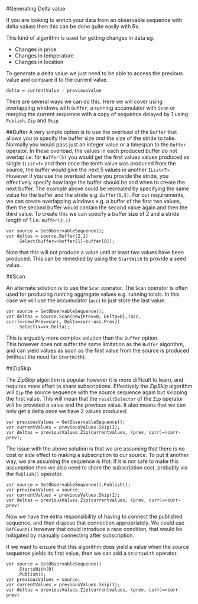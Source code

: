 #Generating Delta value

If you are looking to enrich your data from an observable sequence with delta values then this can be done quite easily with Rx.

This kind of algorithm is used for getting changes in data eg.

 * Changes in price
 * Changes in temperature
 * Changes in location
 
To generate a delta value we just need to be able to access the previous value and compare it to the current value. 

    delta = currentValue - previousValue

There are several ways we can do this. Here we will cover using overlapping windows with `Buffer`, a running accumulator with `Scan` or merging the current sequence with a copy of sequence delayed by 1 using `Publish`, `Zip` and `Skip`. 

##Buffer
A very simple option is to use the overload of the `Buffer` that allows you to specify the buffer size _and_ the size of the stride to take.
Normally you would pass just an integer value or a timespan to the `Buffer` operator.
In these overload, the values in each produced buffer do not overlap i.e. for `Buffer(5)` you would get the first values values produced as single `IList<T>` and then once the tenth value was produced from the source, the buffer would give the next 5 values in another `IList<T>`.
However if you use the overload where you provide the stride, you effectively specify how large the buffer should be and when to create the next buffer.
The example above could be recreated by specifying the same value for the buffer and the stride e.g. `Buffer(5,5)`.
For our requirements, we can create overlapping windows e.g. a buffer of the first two values, then the second buffer would contain the second value again and then the third value.
To create this we can specify a buffer size of 2 and a stride length of 1 i.e. `Buffer(2,1)`

    var source = GetObservableSequence();
    var deltas = source.Buffer(2,1)
		.Select(buffer=>buffer[1]-buffer[0]);

Note that this will not produce a value until at least two values have been produced.
This can be remedied by using the `StartWith` to provide a seed value.

##Scan

An alternate solution is to use the `Scan` operator.
The `Scan` operator is often used for producing running aggregate values e.g. running totals.
In this case we will use the accumulator (`acc`) to just store the last value.

    var source = GetObservableSequence();
    var deltas = source.Scan(new{Prev=0, Delta=0},(acc, curr)=>new{Prev=curr, Delta=curr-acc.Prev})
        .Select(x=>x.Delta);
 
This is arguably more complex solution than the `Buffer` option.   
This however does not suffer the same limitation as the `Buffer` algorithm, and can yield values as soon as the first value from the source is produced (without the need for `StartWith`).


##ZipSkip

The _ZipSkip_ algorithm is popular however it is more difficult to learn, and requires more effort to share subscriptions.
Effectively the _ZipSkip_ algorithm will `Zip` the source sequence with the source sequence again but skipping the first value.
This will mean that the `resultSelector` of the `Zip` operator will be provided a value and the previous value.
It also means that we can only get a delta once we have 2 values produced.

    var previousValues = GetObservableSequence();
    var currentValues = previousValues.Skip(1);
    var deltas = previousValues.Zip(currentvalues, (prev, curr)=>curr-prev);
    
The issue with the above solution is that we are assuming that there is no cost or side effect to making a subscription to our source.
To put it another way, we are assuming the sequence is *Hot*.
If it is not safe to make this assumption then we also need to share the subscription cost, probably via the `Publish()` operator.

    var source = GetObservableSequence().Publish();
    var previousValues = source;
    var currentValues = previousValues.Skip(1);
    var deltas = previousValues.Zip(currentvalues, (prev, curr)=>curr-prev)
    
Now we have the extra responsibility of having to connect the published sequence, and then dispose that connection appropriately.
We could use `RefCount()` however that could introduce a race condition, that would be mitigated by manually connecting after subscription.

If we want to ensure that this algorithm does yield a value when the source sequence yields its first value, then we can add a `StartsWith` operator.

    var source = GetObservableSequence()
        .StartsWith(0)
        .Publish();
    var previousValues = source;
    var currentValues = previousValues.Skip(1);
    var deltas = previousValues.Zip(currentvalues, (prev, curr)=>curr-prev)










    
